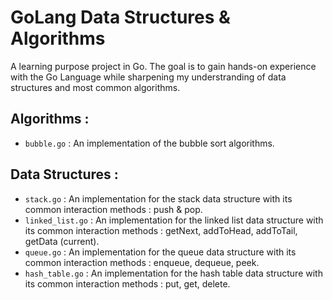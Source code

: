 # GoLang Data Structures & Algorithms

A learning purpose project in Go. The goal is to gain hands-on experience with the Go Language while sharpening my understranding of data structures and most common algorithms.

## Algorithms :

- `bubble.go` : An implementation of the bubble sort algorithms.

## Data Structures :

- `stack.go` : An implementation for the stack data structure with its common interaction methods : push & pop.
- `linked_list.go` : An implementation for the linked list data structure with its common interaction methods : getNext, addToHead, addToTail, getData (current).
- `queue.go` : An implementation for the queue data structure with its common interaction methods : enqueue, dequeue, peek.
- `hash_table.go` : An implementation for the hash table data structure with its common interaction methods : put, get, delete.
